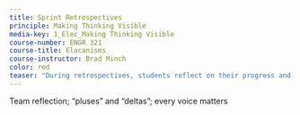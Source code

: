 ```yaml
---
title: Sprint Retrospectives
principle: Making Thinking Visible
media-key: 1_Elec_Making Thinking Visible
course-number: ENGR 321
course-title: Elacanisms
course-instructor: Brad Minch
color: red
teaser: "During retrospectives, students reflect on their progress and process during the two previous weeks of a design sprint, and then share their reflections with their team."
---
```


Team reflection; “pluses” and “deltas”; every voice matters